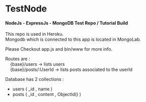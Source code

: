 # TestNode
#### NodeJs - ExpressJs - MongoDB Test Repo / Tutorial Build

This repo is used in Heroku.  <br/> 
Mongodb which is connected to this app is located in MongoLab.

Please Checkout app.js and bin/www for more info.

Routes are :   
 &nbsp;&nbsp;&nbsp;&nbsp;{base}/users -> lists users  
 &nbsp;&nbsp;&nbsp;&nbsp;{base}/posts/:UserId -> lists posts associated to the userId  

Database has 2 collections :
  - users ( _id , name )
  - posts ( _id , content , ObjectId() )
  
